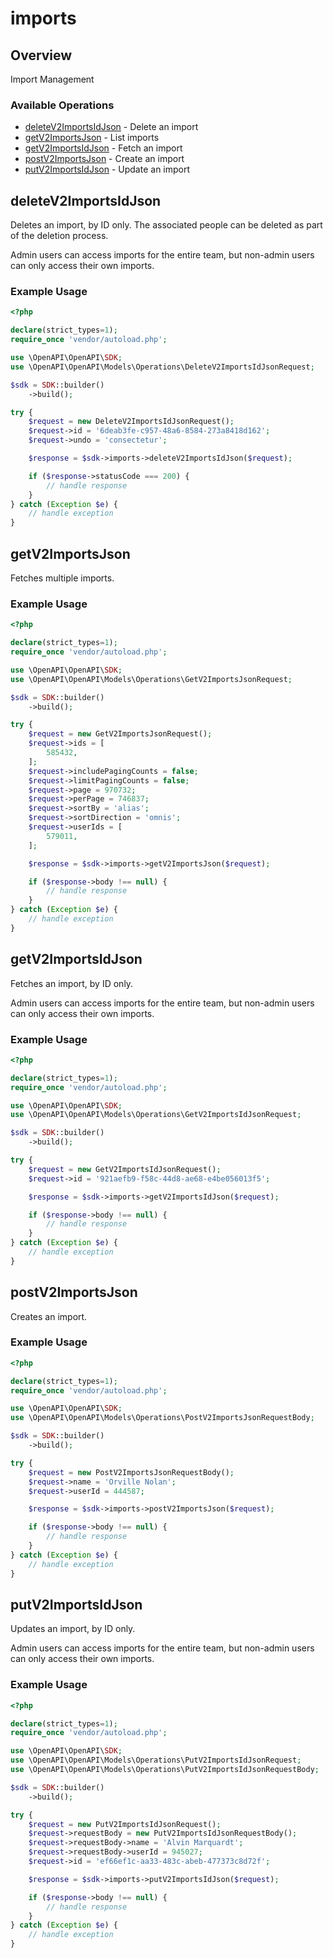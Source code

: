 # imports

## Overview

Import Management

### Available Operations

* [deleteV2ImportsIdJson](#deletev2importsidjson) - Delete an import
* [getV2ImportsJson](#getv2importsjson) - List imports
* [getV2ImportsIdJson](#getv2importsidjson) - Fetch an import
* [postV2ImportsJson](#postv2importsjson) - Create an import
* [putV2ImportsIdJson](#putv2importsidjson) - Update an import

## deleteV2ImportsIdJson

Deletes an import, by ID only. The associated people can be deleted as part of the deletion process.

Admin users can access imports for the entire team, but non-admin users can only access their own imports.


### Example Usage

```php
<?php

declare(strict_types=1);
require_once 'vendor/autoload.php';

use \OpenAPI\OpenAPI\SDK;
use \OpenAPI\OpenAPI\Models\Operations\DeleteV2ImportsIdJsonRequest;

$sdk = SDK::builder()
    ->build();

try {
    $request = new DeleteV2ImportsIdJsonRequest();
    $request->id = '6deab3fe-c957-48a6-8584-273a8418d162';
    $request->undo = 'consectetur';

    $response = $sdk->imports->deleteV2ImportsIdJson($request);

    if ($response->statusCode === 200) {
        // handle response
    }
} catch (Exception $e) {
    // handle exception
}
```

## getV2ImportsJson

Fetches multiple imports.


### Example Usage

```php
<?php

declare(strict_types=1);
require_once 'vendor/autoload.php';

use \OpenAPI\OpenAPI\SDK;
use \OpenAPI\OpenAPI\Models\Operations\GetV2ImportsJsonRequest;

$sdk = SDK::builder()
    ->build();

try {
    $request = new GetV2ImportsJsonRequest();
    $request->ids = [
        585432,
    ];
    $request->includePagingCounts = false;
    $request->limitPagingCounts = false;
    $request->page = 970732;
    $request->perPage = 746837;
    $request->sortBy = 'alias';
    $request->sortDirection = 'omnis';
    $request->userIds = [
        579011,
    ];

    $response = $sdk->imports->getV2ImportsJson($request);

    if ($response->body !== null) {
        // handle response
    }
} catch (Exception $e) {
    // handle exception
}
```

## getV2ImportsIdJson

Fetches an import, by ID only.

Admin users can access imports for the entire team, but non-admin users can only access their own imports.


### Example Usage

```php
<?php

declare(strict_types=1);
require_once 'vendor/autoload.php';

use \OpenAPI\OpenAPI\SDK;
use \OpenAPI\OpenAPI\Models\Operations\GetV2ImportsIdJsonRequest;

$sdk = SDK::builder()
    ->build();

try {
    $request = new GetV2ImportsIdJsonRequest();
    $request->id = '921aefb9-f58c-44d8-ae68-e4be056013f5';

    $response = $sdk->imports->getV2ImportsIdJson($request);

    if ($response->body !== null) {
        // handle response
    }
} catch (Exception $e) {
    // handle exception
}
```

## postV2ImportsJson

Creates an import.


### Example Usage

```php
<?php

declare(strict_types=1);
require_once 'vendor/autoload.php';

use \OpenAPI\OpenAPI\SDK;
use \OpenAPI\OpenAPI\Models\Operations\PostV2ImportsJsonRequestBody;

$sdk = SDK::builder()
    ->build();

try {
    $request = new PostV2ImportsJsonRequestBody();
    $request->name = 'Orville Nolan';
    $request->userId = 444587;

    $response = $sdk->imports->postV2ImportsJson($request);

    if ($response->body !== null) {
        // handle response
    }
} catch (Exception $e) {
    // handle exception
}
```

## putV2ImportsIdJson

Updates an import, by ID only.

Admin users can access imports for the entire team, but non-admin users can only access their own imports.


### Example Usage

```php
<?php

declare(strict_types=1);
require_once 'vendor/autoload.php';

use \OpenAPI\OpenAPI\SDK;
use \OpenAPI\OpenAPI\Models\Operations\PutV2ImportsIdJsonRequest;
use \OpenAPI\OpenAPI\Models\Operations\PutV2ImportsIdJsonRequestBody;

$sdk = SDK::builder()
    ->build();

try {
    $request = new PutV2ImportsIdJsonRequest();
    $request->requestBody = new PutV2ImportsIdJsonRequestBody();
    $request->requestBody->name = 'Alvin Marquardt';
    $request->requestBody->userId = 945027;
    $request->id = 'ef66ef1c-aa33-483c-abeb-477373c8d72f';

    $response = $sdk->imports->putV2ImportsIdJson($request);

    if ($response->body !== null) {
        // handle response
    }
} catch (Exception $e) {
    // handle exception
}
```
